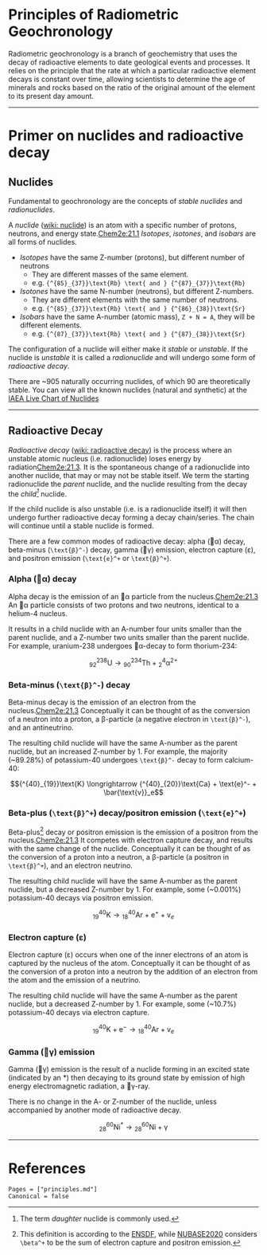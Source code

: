 # Principles of Radiometric Geochronology

Radiometric geochronology is a branch of geochemistry that uses the decay of radioactive elements to date geological events and processes.
It relies on the principle that the rate at which a particular radioactive element decays is constant over time, allowing scientists to determine the age of minerals and rocks based on the ratio of the original amount of the element to its present day amount.

---

# Primer on nuclides and radioactive decay
## Nuclides
Fundamental to geochronology are the concepts of *stable nuclides* and *radionuclides*.

A *nuclide* ([wiki: nuclide](https://en.wikipedia.org/wiki/Nuclide)) is an atom with a specific number of protons, neutrons, and energy state.[Chem2e:21.1](@cite)
*Isotopes*, *isotones*, and *isobars* are all forms of nuclides.
* *Isotopes* have the same Z-number (protons), but different number of neutrons
    * They are different masses of the same element.
    * e.g. ``{^{85}_{37}}\text{Rb} \text{ and } {^{87}_{37}}\text{Rb}``
* *Isotones* have the same N-number (neutrons), but different Z-numbers.
    * They are different elements with the same number of neutrons.
    * e.g. ``{^{85}_{37}}\text{Rb} \text{ and } {^{86}_{38}}\text{Sr}``
* *Isobars* have the same A-number (atomic mass), ``Z + N = A``, they will be different elements.
    * e.g. ``{^{87}_{37}}\text{Rb} \text{ and } {^{87}_{38}}\text{Sr}``

The configuration of a nuclide will either make it *stable* or *unstable*.
If the nuclide is *unstable* it is called a *radionuclide* and will undergo some form of *radioactive decay*.

There are ~905 naturally occurring nuclides, of which 90 are theoretically stable. You can view all the known nuclides (natural and synthetic) at the [IAEA Live Chart of Nuclides](https://www-nds.iaea.org/relnsd/vcharthtml/VChartHTML.html)

---

## Radioactive Decay
*Radioactive decay* ([wiki: radioactive decay](https://en.wikipedia.org/wiki/Radioactive_decay)) is the process where an unstable atomic nucleus (i.e. radionuclide) loses energy by radiation[Chem2e:21.3](@cite).
It is the spontaneous change of a radionuclide into another nuclide, that may or may not be stable itself.
We term the starting radionuclide the *parent* nuclide, and the nuclide resulting from the decay the *child[^a]* nuclide.

If the child nuclide is also unstable (i.e. is a radionuclide itself) it will then undergo further radioactive decay forming a decay chain/series.
The chain will continue until a stable nuclide is formed.

There are a few common modes of radioactive decay: alpha (α) decay, beta-minus (``\text{β}^-``) decay, gamma (γ) emission, electron capture (ε), and positron emission (``\text{e}^+`` or ``\text{β}^+``).

### Alpha (α) decay
Alpha decay is the emission of an α particle from the nucleus.[Chem2e:21.3](@cite)
An α particle consists of two protons and two neutrons, identical to a helium-4 nucleus.

It results in a child nuclide with an A-number four units smaller than the parent nuclide, and a Z-number two units smaller than the parent nuclide.
For example, uranium-238 undergoes α-decay to form thorium-234:

```math
{^{238}_{92}}\text{U} \longrightarrow {^{234}_{90}}\text{Th} + {^{4}_{2}}\text{α}^{2+}
```

### Beta-minus (``\text{β}^-``) decay
Beta-minus decay is the emission of an electron from the nucleus.[Chem2e:21.3](@cite)
Conceptually it can be thought of as the conversion of a neutron into a proton, a β-particle (a negative electron in ``\text{β}^-``), and an antineutrino.

The resulting child nuclide will have the same A-number as the parent nuclide, but an increased Z-number by 1. For example, the majority (~89.28%) of potassium-40 undergoes ``\text{β}^-`` decay to form calcium-40:
```math
{^{40}_{19}}\text{K} \longrightarrow {^{40}_{20}}\text{Ca} + \text{e}^- + \bar{\text{v}}_e
```

### Beta-plus (``\text{β}^+``) decay/positron emission (``\text{e}^+``)
Beta-plus[^b] decay or positron emission is the emission of a positron from the nucleus.[Chem2e:21.3](@cite) It competes with electron capture decay, and results with the same change of the nuclide.
Conceptually it can be thought of as the conversion of a proton into a neutron, a β-particle (a positron in ``\text{β}^+``), and an electron neutrino.

The resulting child nuclide will have the same A-number as the parent nuclide, but a decreased Z-number by 1. For example, some (~0.001%) potassium-40 decays via positron emission.
```math
{^{40}_{19}}\text{K} \longrightarrow {^{40}_{18}}\text{Ar} + \text{e}^+ + \text{v}_e
```

### Electron capture (ε)
Electron capture (ε) occurs when one of the inner electrons of an atom is captured by the nucleus of the atom.
Conceptually it can be thought of as the conversion of a proton into a neutron by the addition of an electron from the atom and the emission of a neutrino.

The resulting child nuclide will have the same A-number as the parent nuclide, but a decreased Z-number by 1. For example, some (~10.7%) potassium-40 decays via electron capture.
```math
{^{40}_{19}}\text{K} + \text{e}^- \longrightarrow {^{40}_{18}}\text{Ar} +\text{v}_e
```

### Gamma (γ) emission
Gamma (γ) emission is the result of a nuclide forming in an excited state (indicated by an *) then decaying to its ground state by emission of high energy electromagnetic radiation, a γ-ray.

There is no change in the A- or Z-number of the nuclide, unless accompanied by another mode of radioactive decay.
```math
{^{60}_{28}}\text{Ni}^* \longrightarrow {^{60}_{28}}\text{Ni} + \text{γ}
```

[^a]: The term *daughter* nuclide is commonly used.
[^b]: This definition is according to the [ENSDF](https://www.nndc.bnl.gov/ensdf/), while [NUBASE2020](https://doi.org/10.1088/1674-1137/abddae) considers ``\beta^+`` to be the sum of electron capture and positron emission.

---
# References
```@bibliography
Pages = ["principles.md"]
Canonical = false
```
